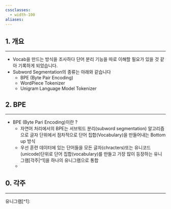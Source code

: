 ```yaml
---
cssclasses:
  - width-100
aliases:
---
```

## 1. 개요
---
-  Vocab을 만드는 방식을 조사하다 단어 분리 기능을 따로 이해할 필요가 있을 것 같아 기록하게 되었습니다.
- Subword Segmentation의 종류는 아래와 같습니다
	- BPE (Byte Pair Encoding)
	- WordPiece Tokenizer
	- Unigram Language Model Tokenizer


## 2. BPE
---
- BPE (Byte Pari Encoding)이란 ?
	- 자연어 처리에서의 BPE는 서브워드 분리(subword segmentation) 알고리즘으로 글자 단위에서 점차적으로 단어 집합(Vocabulary)을 만들어내는 Bottom up 방식
	- 우선 훈련 데이터에 있는 단어들을 모든 글자(chracters)또는 유니코드(unicode)단위로 단어 집합(vocabulary)를 만들고 가장 많이 등장하는 유니그램[각주|^1]을 하나의 유니그램으로 통합
	- 

## 0. 각주
---
유니그램[^1]: 
